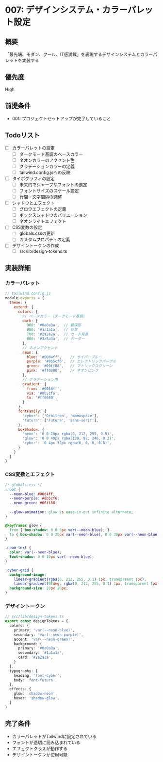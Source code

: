 # 007: デザインシステム・カラーパレット設定

## 概要
「最先端、モダン、クール、IT感満載」を表現するデザインシステムとカラーパレットを実装する

## 優先度
High

## 前提条件
- 001: プロジェクトセットアップが完了していること

## Todoリスト
- [ ] カラーパレットの設定
  - [ ] ダークモード基調のベースカラー
  - [ ] ネオンカラーのアクセント色
  - [ ] グラデーションカラーの定義
  - [ ] tailwind.config.jsへの反映
- [ ] タイポグラフィの設定
  - [ ] 未来的でシャープなフォントの選定
  - [ ] フォントサイズのスケール設定
  - [ ] 行間・文字間隔の調整
- [ ] シャドウとエフェクト
  - [ ] グロウエフェクトの定義
  - [ ] ボックスシャドウのバリエーション
  - [ ] ネオンライトエフェクト
- [ ] CSS変数の設定
  - [ ] globals.cssの更新
  - [ ] カスタムプロパティの定義
- [ ] デザイントークンの作成
  - [ ] src/lib/design-tokens.ts

## 実装詳細
### カラーパレット
```javascript
// tailwind.config.js
module.exports = {
  theme: {
    extend: {
      colors: {
        // ベースカラー（ダークモード基調）
        dark: {
          900: '#0a0a0a',  // 最深部
          800: '#1a1a1a',  // 背景
          700: '#2a2a2a',  // カード背景
          600: '#3a3a3a',  // ボーダー
        },
        // ネオンアクセント
        neon: {
          blue: '#00d4ff',    // サイバーブルー
          purple: '#8b5cf6',  // エレクトリックパープル
          green: '#00ff88',   // マトリックスグリーン
          pink: '#ff0080',    // ネオンピンク
        },
        // グラデーション用
        gradient: {
          from: '#0066ff',
          via: '#8b5cf6',
          to: '#ff0080',
        }
      },
      fontFamily: {
        'cyber': ['Orbitron', 'monospace'],
        'futura': ['Futura', 'sans-serif'],
      },
      boxShadow: {
        'neon': '0 0 20px rgba(0, 212, 255, 0.5)',
        'glow': '0 0 40px rgba(139, 92, 246, 0.3)',
        'cyber': '0 4px 32px rgba(0, 0, 0, 0.8)',
      }
    }
  }
}
```

### CSS変数とエフェクト
```css
/* globals.css */
:root {
  --neon-blue: #00d4ff;
  --neon-purple: #8b5cf6;
  --neon-green: #00ff88;
  
  --glow-animation: glow 2s ease-in-out infinite alternate;
}

@keyframes glow {
  from { box-shadow: 0 0 5px var(--neon-blue); }
  to { box-shadow: 0 0 20px var(--neon-blue), 0 0 30px var(--neon-blue); }
}

.neon-text {
  color: var(--neon-blue);
  text-shadow: 0 0 10px var(--neon-blue);
}

.cyber-grid {
  background-image: 
    linear-gradient(rgba(0, 212, 255, 0.1) 1px, transparent 1px),
    linear-gradient(90deg, rgba(0, 212, 255, 0.1) 1px, transparent 1px);
  background-size: 20px 20px;
}
```

### デザイントークン
```typescript
// src/lib/design-tokens.ts
export const designTokens = {
  colors: {
    primary: 'var(--neon-blue)',
    secondary: 'var(--neon-purple)',
    accent: 'var(--neon-green)',
    background: {
      primary: '#0a0a0a',
      secondary: '#1a1a1a',
      card: '#2a2a2a',
    }
  },
  typography: {
    heading: 'font-cyber',
    body: 'font-futura',
  },
  effects: {
    glow: 'shadow-neon',
    hover: 'shadow-glow',
  }
}
```

## 完了条件
- カラーパレットがTailwindに設定されている
- フォントが適切に読み込まれている
- エフェクトクラスが動作する
- デザイントークンが使用可能